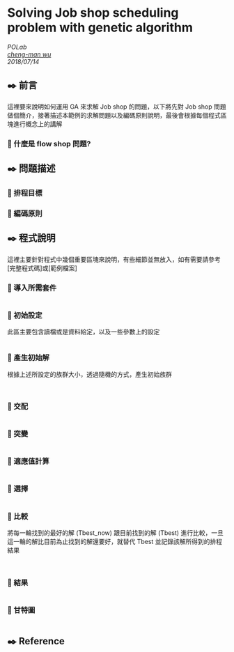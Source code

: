 # Solving Job shop scheduling problem with genetic algorithm

*POLab* <br>
*[cheng-man wu](https://www.linkedin.com/in/chengmanwu)*<br>
*2018/07/14*
<br>

## :black_nib: 前言 <br>

這裡要來說明如何運用 GA 來求解 Job shop 的問題，以下將先對 Job shop 問題做個簡介，接著描述本範例的求解問題以及編碼原則說明，最後會根據每個程式區塊進行概念上的講解

### :arrow_down_small: 什麼是 flow shop 問題? <br>



## :black_nib: 問題描述 <br>


### :arrow_down_small: 排程目標 <br>




### :arrow_down_small: 編碼原則  <br>


## :black_nib: 程式說明 <br>

這裡主要針對程式中幾個重要區塊來說明，有些細節並無放入，如有需要請參考[完整程式碼]或[範例檔案]

### :arrow_down_small: 導入所需套件 <br>

```python

```

### :arrow_down_small: 初始設定 <br>
此區主要包含讀檔或是資料給定，以及一些參數上的設定
```python


```

### :arrow_down_small: 產生初始解 <br>
根據上述所設定的族群大小，透過隨機的方式，產生初始族群
```python



```

### :arrow_down_small: 交配 <br>



```python

```
### :arrow_down_small: 突變 <br>

```python

```
### :arrow_down_small: 適應值計算 <br>

```python

```

### :arrow_down_small: 選擇  <br>

```python

```

### :arrow_down_small: 比較 <br>
將每一輪找到的最好的解 (Tbest_now) 跟目前找到的解 (Tbest) 進行比較，一旦這一輪的解比目前為止找到的解還要好，就替代 Tbest 並記錄該解所得到的排程結果
```python
 
```

### :arrow_down_small: 結果 <br>

```python

```

### :arrow_down_small: 甘特圖 <br>
```python

```
## :black_nib: Reference <br>

